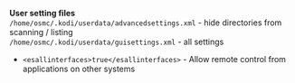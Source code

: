**User setting files**  
`/home/osmc/.kodi/userdata/advancedsettings.xml` - hide directories from scanning / listing  
`/home/osmc/.kodi/userdata/guisettings.xml` - all settings  
- `<esallinterfaces>true</esallinterfaces>` - Allow remote control from applications on other systems
